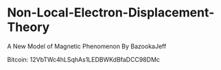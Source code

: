 # Non-Local-Electron-Displacement-Theory
A New Model of Magnetic Phenomenon
By BazookaJeff

Bitcoin: 12VbTWc4hLSqhAs1LEDBWKdBfaDCC98DMc
